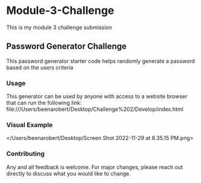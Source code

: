 # Module-3-Challenge
This is my module 3 challenge submission

## Password Generator Challenge

This password generator starter code helps randomly generate a password based on the users criteria 

### Usage
This generator can be used by anyone with access to a website browser that can run the following link: file:///Users/beenarobert/Desktop/Challenge%202/Develop/index.html

### Visual Example
</Users/beenarobert/Desktop/Screen Shot 2022-11-29 at 8.35.15 PM.png>

### Contributing

Any and all feedback is welcome. For major changes, please reach out directly to discuss what you would like to change.
